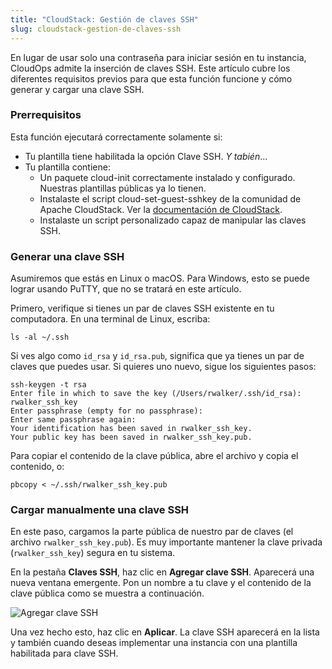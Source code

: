 ```yaml
---
title: "CloudStack: Gestión de claves SSH"
slug: cloudstack-gestion-de-claves-ssh
---
```



En lugar de usar solo una contraseña para iniciar sesión en tu instancia, CloudOps admite la inserción de claves SSH. Este artículo cubre los diferentes requisitos previos para que esta función funcione y cómo generar y cargar una clave SSH.

### Prerrequisitos
Esta función ejecutará correctamente solamente si:
- Tu plantilla tiene habilitada la opción Clave SSH. *Y tabién*...
- Tu plantilla contiene:
    - Un paquete cloud-init correctamente instalado y configurado. Nuestras plantillas públicas ya lo tienen.
    - Instalaste el script cloud-set-guest-sshkey de la comunidad de Apache CloudStack. Ver la [documentación de CloudStack](http://cloudstack-administration.readthedocs.org/en/4.4/virtual_machines.html?highlight=authentication#using-ssh-keys-for-authentication).
   - Instalaste un script personalizado capaz de manipular las claves SSH.

### Generar una clave SSH
Asumiremos que estás en Linux o macOS. Para Windows, esto se puede lograr usando PuTTY, que no se tratará en este artículo.

Primero, verifique si tienes un par de claves SSH existente en tu computadora. En una terminal de Linux, escriba:

```
ls -al ~/.ssh
```

Si ves algo como `id_rsa` y `id_rsa.pub`, significa que ya tienes un par de claves que puedes usar. Si quieres uno nuevo, sigue los siguientes pasos:

```
ssh-keygen -t rsa
Enter file in which to save the key (/Users/rwalker/.ssh/id_rsa): rwalker_ssh_key
Enter passphrase (empty for no passphrase):
Enter same passphrase again:
Your identification has been saved in rwalker_ssh_key.
Your public key has been saved in rwalker_ssh_key.pub.
```

Para copiar el contenido de la clave pública, abre el archivo y copia el contenido, o:

```
pbcopy < ~/.ssh/rwalker_ssh_key.pub
```

### Cargar manualmente una clave SSH
En este paso, cargamos la parte pública de nuestro par de claves (el archivo `rwalker_ssh_key.pub`). Es muy importante mantener la clave privada (`rwalker_ssh_key`) segura en tu sistema.

En la pestaña **Claves SSH**, haz clic en **Agregar clave SSH**. Aparecerá una nueva ventana emergente. Pon un nombre a tu clave y el contenido de la clave pública como se muestra a continuación.

![Agregar clave SSH](/assets/add-an-ssh-key-en.jpeg)

Una vez hecho esto, haz clic en **Aplicar**. La clave SSH aparecerá en la lista y también cuando deseas implementar una instancia con una plantilla habilitada para clave SSH.
